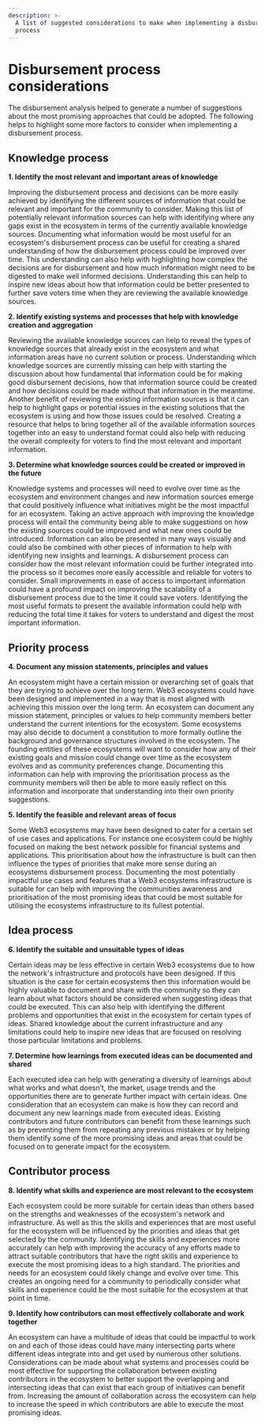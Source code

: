 ```yaml
---
description: >-
  A list of suggested considerations to make when implementing a disbursement
  process
---
```


# Disbursement process considerations

The disbursement analysis helped to generate a number of suggestions about the most promising approaches that could be adopted. The following helps to highlight some more factors to consider when implementing a disbursement process.



## Knowledge process



**1. Identify the most relevant and important areas of knowledge**

Improving the disbursement process and decisions can be more easily achieved by identifying the different sources of information that could be relevant and important for the community to consider. Making this list of potentially relevant information sources can help with identifying where any gaps exist in the ecosystem in terms of the currently available knowledge sources. Documenting what information would be most useful for an ecosystem's disbursement process can be useful for creating a shared understanding of how the disbursement process could be improved over time. This understanding can also help with highlighting how complex the decisions are for disbursement and how much information might need to be digested to make well informed decisions. Understanding this can help to inspire new ideas about how that information could be better presented to further save voters time when they are reviewing the available knowledge sources.



**2. Identify existing systems and processes that help with knowledge creation and aggregation**

Reviewing the available knowledge sources can help to reveal the types of knowledge sources that already exist in the ecosystem and what information areas have no current solution or process. Understanding which knowledge sources are currently missing can help with starting the discussion about how fundamental that information could be for making good disbursement decisions, how that information source could be created and how decisions could be made without that information in the meantime. Another benefit of reviewing the existing information sources is that it can help to highlight gaps or potential issues in the existing solutions that the ecosystem is using and how those issues could be resolved. Creating a resource that helps to bring together all of the available information sources together into an easy to understand format could also help with reducing the overall complexity for voters to find the most relevant and important information.



**3. Determine what knowledge sources could be created or improved in the future**

Knowledge systems and processes will need to evolve over time as the ecosystem and environment changes and new information sources emerge that could positively influence what initiatives might be the most impactful for an ecosystem. Taking an active approach with improving the knowledge process will entail the community being able to make suggestions on how the existing sources could be improved and what new ones could be introduced. Information can also be presented in many ways visually and could also be combined with other pieces of information to help with identifying new insights and learnings. A disbursement process can consider how the most relevant information could be further integrated into the process so it becomes more easily accessible and reliable for voters to consider. Small improvements in ease of access to important information could have a profound impact on improving the scalability of a disbursement process due to the time it could save voters. Identifying the most useful formats to present the available information could help with reducing the total time it takes for voters to understand and digest the most important information.



## Priority process



**4. Document any mission statements, principles and values**

An ecosystem might have a certain mission or overarching set of goals that they are trying to achieve over the long term. Web3 ecosystems could have been designed and implemented in a way that is most aligned with achieving this mission over the long term. An ecosystem can document any mission statement, principles or values to help community members better understand the current intentions for the ecosystem. Some ecosystems may also decide to document a constitution to more formally outline the background and governance structures involved in the ecosystem. The founding entities of these ecosystems will want to consider how any of their existing goals and mission could change over time as the ecosystem evolves and as community preferences change. Documenting this information can help with improving the prioritisation process as the community members will then be able to more easily reflect on this information and incorporate that understanding into their own priority suggestions.



**5. Identify the feasible and relevant areas of focus**

Some Web3 ecosystems may have been designed to cater for a certain set of use cases and applications. For instance one ecosystem could be highly focused on making the best network possible for financial systems and applications. This prioritisation about how the infrastructure is built can then influence the types of priorities that make more sense during an ecosystems disbursement process. Documenting the most potentially impactful use cases and features that a Web3 ecosystems infrastructure is suitable for can help with improving the communities awareness and prioritisation of the most promising ideas that could be most suitable for utilising the ecosystems infrastructure to its fullest potential.



## Idea process



**6. Identify the suitable and unsuitable types of ideas**

Certain ideas may be less effective in certain Web3 ecosystems due to how the network's infrastructure and protocols have been designed. If this situation is the case for certain ecosystems then this information would be highly valuable to document and share with the community so they can learn about what factors should be considered when suggesting ideas that could be executed. This can also help with identifying the different problems and opportunities that exist in the ecosystem for certain types of ideas. Shared knowledge about the current infrastructure and any limitations could help to inspire new ideas that are focused on resolving those particular limitations and problems.



**7. Determine how learnings from executed ideas can be documented and shared**

Each executed idea can help with generating a diversity of learnings about what works and what doesn’t, the market, usage trends and the opportunities there are to generate further impact with certain ideas. One consideration that an ecosystem can make is how they can record and document any new learnings made from executed ideas. Existing contributors and future contributors can benefit from these learnings such as by preventing them from repeating any previous mistakes or by helping them identify some of the more promising ideas and areas that could be focused on to generate impact for the ecosystem.



## Contributor process



**8. Identify what skills and experience are most relevant to the ecosystem**

Each ecosystem could be more suitable for certain ideas than others based on the strengths and weaknesses of the ecosystem's network and infrastructure. As well as this the skills and experiences that are most useful for the ecosystem will be influenced by the priorities and ideas that get selected by the community. Identifying the skills and experiences more accurately can help with improving the accuracy of any efforts made to attract suitable contributors that have the right skills and experience to execute the most promising ideas to a high standard. The priorities and needs for an ecosystem could likely change and evolve over time. This creates an ongoing need for a community to periodically consider what skills and experience could be the most suitable for the ecosystem at that point in time.



**9. Identify how contributors can most effectively collaborate and work together**

An ecosystem can have a multitude of ideas that could be impactful to work on and each of those ideas could have many intersecting parts where different ideas integrate into and get used by numerous other solutions. Considerations can be made about what systems and processes could be most effective for supporting the collaboration between existing contributors in the ecosystem to better support the overlapping and intersecting ideas that can exist that each group of initiatives can benefit from. Increasing the amount of collaboration across the ecosystem can help to increase the speed in which contributors are able to execute the most promising ideas.
